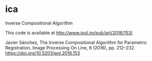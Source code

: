 # ica

Inverse Compositional Algorithm

This code is available at
http://www.ipol.im/pub/art/2016/153/

Javier Sánchez, The Inverse Compositional Algorithm for Parametric Registration, Image Processing On Line, 6 (2016), pp. 212–232. https://doi.org/10.5201/ipol.2016.153
